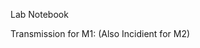 Lab Notebook 

Transmission for M1: 
(Also Incidient for M2)
<!--stackedit_data:
eyJoaXN0b3J5IjpbMTk4NDE2MzQ3OSwtMjA2NzUzMTc0MSwtNj
MyNzYwNjc4LC0xMjkzNTIyNjQ0XX0=
-->